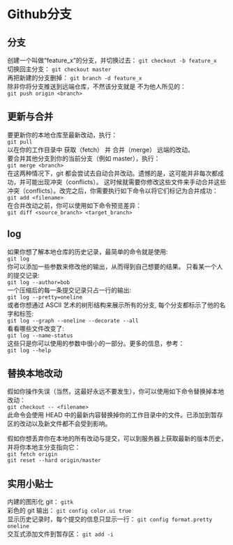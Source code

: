 # Github分支

## 分支
创建一个叫做“feature_x”的分支，并切换过去：
`git checkout -b feature_x`  
切换回主分支：
`git checkout master`  
再把新建的分支删掉：
`git branch -d feature_x`  
除非你将分支推送到远端仓库，不然该分支就是 不为他人所见的：  
`git push origin <branch>`  

## 更新与合并
要更新你的本地仓库至最新改动，执行：  
`git pull`  
以在你的工作目录中 获取（fetch） 并 合并（merge） 远端的改动。  
要合并其他分支到你的当前分支（例如 master），执行：  
`git merge <branch>`  
在这两种情况下，git 都会尝试去自动合并改动。遗憾的是，这可能并非每次都成功，并可能出现冲突（conflicts）。 这时候就需要你修改这些文件来手动合并这些冲突（conflicts）。改完之后，你需要执行如下命令以将它们标记为合并成功：  
`git add <filename>`  
在合并改动之前，你可以使用如下命令预览差异：  
`git diff <source_branch> <target_branch>`  

## log
如果你想了解本地仓库的历史记录，最简单的命令就是使用:   
`git log`  
你可以添加一些参数来修改他的输出，从而得到自己想要的结果。 只看某一个人的提交记录:  
`git log --author=bob`  
一个压缩后的每一条提交记录只占一行的输出:  
`git log --pretty=oneline`  
或者你想通过 ASCII 艺术的树形结构来展示所有的分支, 每个分支都标示了他的名字和标签:   
`git log --graph --oneline --decorate --all`  
看看哪些文件改变了:   
`git log --name-status`  
这些只是你可以使用的参数中很小的一部分。更多的信息，参考：  
`git log --help` 
 
## 替换本地改动  
假如你操作失误（当然，这最好永远不要发生），你可以使用如下命令替换掉本地改动：  
`git checkout -- <filename>`  
此命令会使用 HEAD 中的最新内容替换掉你的工作目录中的文件。已添加到暂存区的改动以及新文件都不会受到影响。  

假如你想丢弃你在本地的所有改动与提交，可以到服务器上获取最新的版本历史，并将你本地主分支指向它：  
`git fetch origin`  
`git reset --hard origin/master`  

## 实用小贴士
内建的图形化 git：
`gitk`  
彩色的 git 输出：
`git config color.ui true`  
显示历史记录时，每个提交的信息只显示一行：
`git config format.pretty oneline`  
交互式添加文件到暂存区：
`git add -i`  
